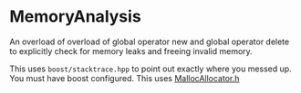# MemoryAnalysis
An overload of overload of global operator new and global operator delete to explicitly check for memory leaks and freeing invalid memory. 


This uses `boost/stacktrace.hpp` to point out exactly where you messed up. You must have boost configured.
This uses [MallocAllocator.h](https://github.com/Ayxan13/MallocAllocator/blob/master/MallocAllocator.h)
